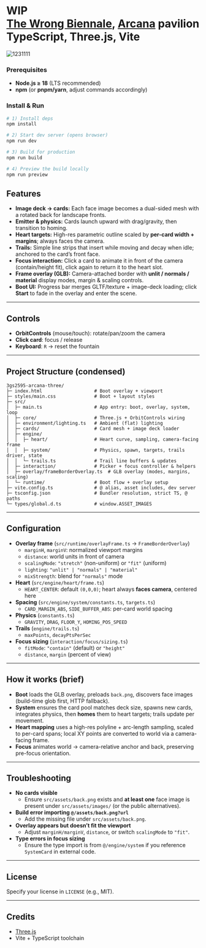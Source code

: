 
# WIP <br> [The Wrong Biennale](https://thewrong.org/), [Arcana](http://a-r-c-a-n-a.moe) pavilion <br> TypeScript, Three.js, Vite

![1231111](https://github.com/user-attachments/assets/9c496462-2330-4d12-857c-5e4c648bd417)
<!-- clown court as the morning dew settles on the ground so shall the blood of our enemies -->

### Prerequisites
- **Node.js ≥ 18** (LTS recommended)
- **npm** (or **pnpm/yarn**, adjust commands accordingly)

### Install & Run
```bash
# 1) Install deps
npm install

# 2) Start dev server (opens browser)
npm run dev

# 3) Build for production
npm run build

# 4) Preview the build locally
npm run preview
```

## Features

- **Image deck → cards:** Each face image becomes a dual-sided mesh with a rotated back for landscape fronts.
- **Emitter & physics:** Cards launch upward with drag/gravity, then transition to homing.
- **Heart targets:** High-res parametric outline scaled by **per-card width + margins**; always faces the camera.
- **Trails:** Simple line strips that insert while moving and decay when idle; anchored to the card’s front face.
- **Focus interaction:** Click a card to animate it in front of the camera (contain/height fit), click again to return it to the heart slot.
- **Frame overlay (GLB):** Camera-attached border with **unlit / normals / material** display modes, margin & scaling controls.
- **Boot UI:** Progress bar merges GLTF/texture + image-deck loading; click **Start** to fade in the overlay and enter the scene.

---

## Controls

- **OrbitControls** (mouse/touch): rotate/pan/zoom the camera
- **Click card**: focus / release
- **Keyboard**: `R` → reset the fountain

---

## Project Structure (condensed)

```
3gs2595-arcana-three/
├─ index.html                   # Boot overlay + viewport
├─ styles/main.css              # Boot + layout styles
├─ src/
│  ├─ main.ts                   # App entry: boot, overlay, system, loop
│  ├─ core/                     # Three.js + OrbitControls wiring
│  ├─ environment/lighting.ts   # Ambient (flat) lighting
│  ├─ cards/                    # Card mesh + image deck loader
│  ├─ engine/
│  │  ├─ heart/                 # Heart curve, sampling, camera-facing frame
│  │  ├─ system/                # Physics, spawn, targets, trails driver, state
│  │  └─ trails.ts              # Trail line buffers & updates
│  ├─ interaction/              # Picker + focus controller & helpers
│  ├─ overlay/frameBorderOverlay.ts  # GLB overlay (modes, margins, scaling)
│  └─ runtime/                  # Boot flow + overlay setup
├─ vite.config.ts               # @ alias, asset includes, dev server
├─ tsconfig.json                # Bundler resolution, strict TS, @ paths
└─ types/global.d.ts            # window.ASSET_IMAGES
```

---

## Configuration

- **Overlay frame** (`src/runtime/overlayFrame.ts` → `FrameBorderOverlay`)
  - `marginH`, `marginV`: normalized viewport margins
  - `distance`: world units in front of camera
  - `scalingMode`: `"stretch"` (non-uniform) or `"fit"` (uniform)
  - `lighting`: `"unlit" | "normals" | "material"`
  - `mixStrength`: blend for `"normals"` mode
- **Heart** (`src/engine/heart/frame.ts`)
  - `HEART_CENTER`: default `(0,0,0)`; heart always **faces camera**, centered here
- **Spacing** (`src/engine/system/constants.ts`, `targets.ts`)
  - `CARD_MARGIN_ABS`, `SIDE_BUFFER_ABS`: per-card world spacing
- **Physics** (`constants.ts`)
  - `GRAVITY`, `DRAG`, `FLOOR_Y`, `HOMING_POS_SPEED`
- **Trails** (`engine/trails.ts`)
  - `maxPoints`, `decayPtsPerSec`
- **Focus sizing** (`interaction/focus/sizing.ts`)
  - `fitMode`: `"contain"` (default) or `"height"`
  - `distance`, `margin` (percent of view)

---

## How it works (brief)

- **Boot** loads the GLB overlay, preloads `back.png`, discovers face images (build-time glob first, HTTP fallback).
- **System** ensures the card pool matches deck size, spawns new cards, integrates physics, then **homes** them to heart targets; trails update per movement.
- **Heart mapping** uses a high-res polyline + arc-length sampling, scaled to per-card spans; local XY points are converted to world via a camera-facing frame.
- **Focus** animates world → camera-relative anchor and back, preserving pre-focus orientation.

---

## Troubleshooting

- **No cards visible**
  - Ensure `src/assets/back.png` exists and **at least one** face image is present under `src/assets/images/` (or the public alternatives).
- **Build error importing `@/assets/back.png?url`**
  - Add the missing file under `src/assets/back.png`.
- **Overlay appears but doesn’t fit the viewport**
  - Adjust `marginH/marginV`, `distance`, or switch `scalingMode` to `"fit"`.
- **Type errors in focus sizing**
  - Ensure the type import is from `@/engine/system` if you reference `SystemCard` in external code.

---

## License

Specify your license in `LICENSE` (e.g., MIT).  

---

## Credits

- [Three.js](https://threejs.org/)
- Vite + TypeScript toolchain
